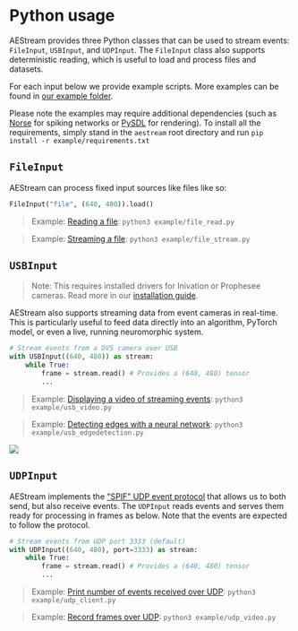# Python usage

AEStream provides three Python classes that can be used to stream events: `FileInput`, `USBInput`, and `UDPInput`. The `FileInput` class also supports deterministic reading, which is useful to load and process files and datasets.

For each input below we provide example scripts. 
More examples can be found in [our example folder](https://github.com/aestream/aestream/tree/master/example).

Please note the examples may require additional dependencies (such as [Norse](https://github.com/norse/norse) for spiking networks or [PySDL](https://github.com/py-sdl/py-sdl2) for rendering). To install all the requirements, simply stand in the `aestream` root directory and run `pip install -r example/requirements.txt`

## `FileInput`

AEStream can process fixed input sources like files like so:

```python
FileInput("file", (640, 480)).load()
```

> Example: [Reading a file](https://github.com/aestream/aestream/blob/main/example/file_read.py): `python3 example/file_read.py`

> Example: [Streaming a file](https://github.com/aestream/aestream/blob/main/example/file_stream.py): `python3 example/file_stream.py`

## `USBInput`

> Note: This requires installed drivers for Inivation or Prophesee cameras. Read more in our [installation guide](install).

AEStream also supports streaming data from event cameras in real-time. This is particularly useful to feed data directly into an algorithm, PyTorch model, or even a live, running neuromorphic system. 

```python
# Stream events from a DVS camera over USB
with USBInput((640, 480)) as stream:
    while True:
        frame = stream.read() # Provides a (640, 480) tensor
        ...
```

> Example: [Displaying a video of streaming events](https://github.com/aestream/aestream/blob/main/example/usb_video.py): `python3 example/usb_video.py`

> Example: [Detecting edges with a neural network](https://github.com/aestream/aestream/blob/main/example/usb_edgedetection.py): `python3 example/usb_edgedetection.py`

![](../example/usb_edgedetection.gif)

## `UDPInput`

AEStream implements the ["SPIF" UDP event protocol](https://github.com/SpiNNakerManchester/spif/tree/master/spiffer) that allows us to both send, but also receive events. The `UDPInput` reads events and serves them ready for processing in frames as below. Note that the events are expected to follow the protocol.

```python
# Stream events from UDP port 3333 (default)
with UDPInput((640, 480), port=3333) as stream:
    while True:
        frame = stream.read() # Provides a (640, 480) tensor
        ...
```

> Example: [Print number of events received over UDP](https://github.com/aestream/aestream/blob/main/example/udp_client.py): `python3 example/udp_client.py`

> Example: [Record frames over UDP](https://github.com/aestream/aestream/blob/main/example/udp_video.py): `python3 example/udp_video.py`